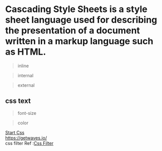 # Cascading Style Sheets is a style sheet language used for describing the presentation of a document written in a markup language such as HTML.
> inline

> internal

> external

## css text

> font-size

>color

<a href="https://codewithpunit.github.io/css/">Start Css</a>
<br>
https://getwaves.io/
<br>
css filter Ref :<a href="https://www.w3schools.com/cssref/playit.asp?filename=playcss_filter&preval=drop-shadow(8px%208px%2010px%20red)">Css Filter</a>
